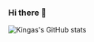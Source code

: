 ### Hi there 👋

<!--
**KingaKlejne/KingaKlejne** is a ✨ _special_ ✨ repository because its `README.md` (this file) appears on your GitHub profile.

Here are some ideas to get you started:

- 🔭 I’m currently working as Data Analyst
- 🌱 I’m currently learning Python
- 🦸‍♀️ I would like to become Python Developer
- 📫 How to reach me: kingaklejne@gmail.com 
-->

![Kingas's GitHub stats](https://github-readme-stats.vercel.app/api?username=KingaKlejne&theme=dark&show_icons=true)
